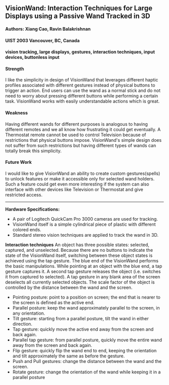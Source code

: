 ## VisionWand: Interaction Techniques for Large Displays using a Passive Wand Tracked in 3D

#### Authors: Xiang Cao, Ravin Balakrishnan
#### UIST 2003 Vancouver, BC, Canada
#### vision tracking, large displays, gestures, interaction techniques, input devices, buttonless input

#### Strength
I like the simplicity in design of VisionWand that leverages different haptic profiles associated with different gestures instead of physical buttons to trigger an action. End users can use the wand as a normal stick and do not need to worry about pressing different buttons while performing a certain task. VisionWand works with easily understandable actions which is great.

#### Weakness
Having different wands for different purposes is analogous to having different remotes and we all know how frustrating it could get eventually. A Thermostat remote cannot be used to control Television because of restrictions that physical buttons impose. VisionWand's simple design does not suffer from such restrictions but having different types of wands can totally break this simplicity.

#### Future Work
I would like to give VisionWand an ability to create custom gestures(spells) to unlock features or make it accessible only for selected wand holders. Such a feature could get even more interesting if the system can also interface with other devices like Television or Thermostat and give restricted access.

---
**Hardware Specifications:**
- A pair of Logitech QuickCam Pro 3000 cameras are used for tracking.
- VisionWand itself is a simple cylindrical piece of plastic with different colored ends. 
- Standard stereo vision techniques are applied to track the wand in 3D.

**Interaction techniques**
An object has three possible states: selected, captured, and unselected. Because there are no buttons to indicate the state of the VisionWand itself, switching between these object states is achieved using the tap gesture.
The blue end of the VisionWand performs the basic manipulations. While pointing at an object with the blue end, a tap gesture captures it. A second tap gesture releases the object (i.e. switches it from captured to selected). A tap gesture in any blank area of the screen deselects all currently selected objects. The scale factor of the object is controlled by the distance between the wand and the screen.

- Pointing posture: point to a position on screen; the end that is nearer to the screen is defined as the active end. 
- Parallel posture: keep the wand approximately parallel to the screen, in any orientation. 
- Tilt gesture: starting from a parallel posture, tilt the wand in either direction. 
- Tap gesture: quickly move the active end away from the screen and back again. 
- Parallel tap gesture: from parallel posture, quickly move the entire wand away from the screen and back again. 
- Flip gesture: quickly flip the wand end to end, keeping the orientation and tilt approximately the same as before the gesture. 
- Push and Pull gestures: change the distance between the wand and the screen. 
- Rotate gesture: change the orientation of the wand while keeping it in a parallel posture

